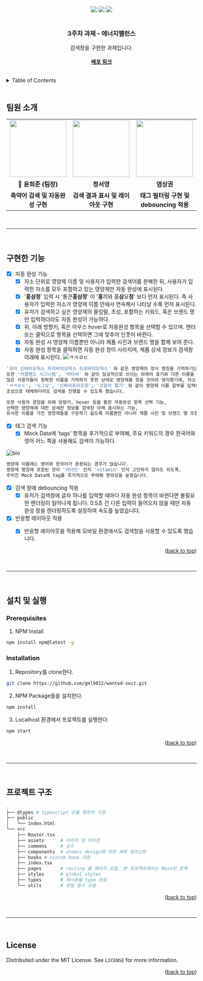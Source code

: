 <div id="top"></div>

<div align='center'>
  <img src="https://img.shields.io/badge/JavaScript-F7DF1E?style=for-the-badge&logo=javascript&logoColor=black"/>
  <img src="https://img.shields.io/badge/React-61DAFB?style=for-the-badge&logo=React&logoColor=blue"/>
  <img src="https://img.shields.io/badge/typescript-%23007ACC.svg?style=for-the-badge&logo=typescript&logoColor=white" />
</div>

<br />

<div align="center">
  <h3 align="center">3주차 과제 - 에너지밸런스</h3>
  <p align="center">
    검색창을 구현한 과제입니다.
    <br />
    <br />
    <a href="https://jolly-banach-dedde6.netlify.app/"><strong>배포 링크</strong></a>
  </p>
</div>

<br>



<details>
  <summary>Table of Contents</summary>
  <ol>
    <li><a href="#팀원-소개">팀원 소개</a></li>
    <li><a href="#과제-소개">과제 소개</a></li>
    <li><a href="#구현한-기능">구현한 기능</a></li>
    <li>
      <a href="#설치-및-실행">설치 및 실행
      <ul>
        <li><a href="#prerequisites">Prerequisites</a></li>
        <li><a href="#installation">Installation</a></li>
      </ul>
    </li>
    <li><a href="#프로젝트-구조">프로젝트 구조</a></li>
    <li><a href="#license">License</a></li>
  </ol>
</details>

<br>

## 팀원 소개

<table align="center">
  <tr>
    <td align="center"><a href="https://github.com/gml9812"><img src="https://avatars.githubusercontent.com/u/28294925?v=4" width="150px" /></a></td>
    <td align="center"><a href="https://github.com/seoysauce"><img src="https://avatars.githubusercontent.com/u/65898861?v=4" width="150px" /></a></td>
    <td align="center"><a href="https://github.com/Yummy-sk"><img src="https://avatars.githubusercontent.com/u/60822846?v=4" width="150px" /></a></td>
  </tr>
  <tr>
    <td align="center"><b>👑 윤희준 (팀장)</b></td>
    <td align="center"><b>정서영</b></td>
    <td align="center"><b>염상권</b></td>
  </tr>
  <tr>
    <td align="center"><b>축약어 검색 및 자동완성 구현</b></td>
    <td align="center"><b>검색 결과 표시 및 레이아웃 구현</b></td>
    <td align="center"><b>태그 필터링 구현 및 debouncing 적용</b></td>
  </tr>
</table>

<br>
<hr>
<br>

## 구현한 기능

- [x] 자동 완성 기능
  - [x] 자소 단위로 영양제 이름 및 사용자가 입력한 검색어를 분해한 뒤, 사용자가 입력한 자소를 모두 포함하고 있는 영양제만 자동 완성에 표시된다.
  - [x] '**홍삼정**' 입력 시 '통큰**홍삼정**' 이 '**홍**끼와 홍**삼**요**정**' 보다 먼저 표시된다. 즉 사용자가 입력한 자소가 영양제 이름 안에서 연속해서 나타날 수록 먼저 표시된다.
  - [x] 유저가 검색하고 싶은 영양제의 줄임말, 초성, 포함하는 키워드, 혹은 브랜드 명만 입력하더라도 자동 완성이 가능하다.
  - [x] 위, 아래 방향키, 혹은 마우스 hover로 자동완성 항목을 선택할 수 있으며. 엔터 또는 클릭으로 항목을 선택하면 그에 맞추어 인풋이 바뀐다. 
  - [x] 자동 완성 시 영양제 이름뿐만 아니라 제품 사진과 브랜드 명을 함께 보여 준다.
  - [x] 자동 완성 항목을 클릭하면 자동 완성 창이 사라지며, 제품 상세 정보가 검색창 아래에 표시된다.
![ㅋㅋㄹㄷ](https://user-images.githubusercontent.com/28294925/154792033-3fb497c9-6f92-4fd8-ab02-c4f5c2b3b0cf.gif)

 ```bash
 '코어 신바이오틱스 프리바이오틱스 프로바이오틱스' 와 같은 영양제의 정식 명칭을 기억하기는 쉬운 일이 아닙니다. 
 또한 '커클랜드 시그니춰', '비타씨' 와 같이 일상적으로 쓰이는 외래어 표기와 다른 이름을 가진 영양제도 많습니다. 
 많은 사용자들이 정확한 이름을 기억하지 못한 상태로 영양제를 찾을 것이라 생각했기에, 자소 분리를 사용해서
 'ㅋㅋㄹㄷ', '시그닟', '신바이프리프로', '코알라 딸기' 와 같이 영양제 이름 일부를 입력하지 않거나,
 초성으로 대체하더라도 검색을 진행할 수 있도록 했습니다.
 
 또한 사용자 경험을 위해 방향키, hover 등을 통한 자동완성 항목 선택 기능, 
 선택한 영양제에 대한 상세한 정보를 검색창 아래 표시하는 기능,  
 유사한 이름을 가진 영양제들을 구분하기 쉽도록 이름뿐만 아니라 제품 사진 및 브랜드 명 또한 자동완성에 표시하는 기능을 구현했습니다. 
 ```

- [x] 태그 검색 기능
  - [x] Mock Data에 'tags' 항목을 추가적으로 부여해, 주요 키워드의 경우 한국어와 영어 어느 쪽을 사용해도 검색이 가능하다.

![bio](https://user-images.githubusercontent.com/28294925/154792090-4e69f501-92ef-4984-b078-c4aa858d4ef2.gif)

 ```bash
 영양제 이름에는 영어와 한국어가 혼용되는 경우가 많습니다. 
 영양제 명칭에 포함된 것이 '비타민' 인지 'vitamin' 인지 고민하지 않아도 되도록, 
 주어진 Mock Data에 tag를 추가적으로 부여해 편의성을 높였습니다.
 ```
 
- [x] 검색 창에 debouncing 적용
  - [x] 유저가 검색창에 글자 하나를 입력할 때마다 자동 완성 항목이 바뀐다면 불필요한 렌더링이 일어나게 됩니다. 0.5초 간 다른 입력이 들어오지 않을 때만 자동 완성 창을 렌더링하도록 설정하여 속도를 높였습니다. 

- [x] 반응형 레이아웃 적용
  - [x] 반응형 레이아웃을 적용해 모바일 환경에서도 검색창을 사용할 수 있도록 했습니다. 


<p align="right">(<a href="#top">back to top</a>)</p>

<br>
<hr>
<br>

## 설치 및 실행

### Prerequisites

1. NPM Install

  ```sh
  npm install npm@latest -g
  ```

### Installation

1. Repository를 clone한다.

  ```sh
  git clone https://github.com/gml9812/wanted-swit.git
  ```

2. NPM Package들을 설치한다.

  ```sh
  npm install
  ```

3. Localhost 환경에서 프로젝트를 실행한다.

  ```sh
  npm start
  ```

<p align="right">(<a href="#top">back to top</a>)</p>

<br>
<hr>
<br>

## 프로젝트 구조

```bash
.
├── @types # typescript 모듈 확장자 지정
├── public
│   └── index.html
└── src
    ├── Router.tsx
    ├── assets      # 이미지 및 아이콘
    ├── commons     # 상수
    ├── components  # atomic design에 따른 세부 컴포넌트
    ├── hooks # custom hook 저장
    ├── index.tsx
    ├── pages       # routing 될 페이지 모음, 본 프로젝트에서는 Main만 존재
    ├── styles      # global styles
    ├── types       # 재사용될 type 모음
    └── utils       # 유틸 함수 모음
```

<p align="right">(<a href="#top">back to top</a>)</p>

<br>
<hr>
<br>

## License

Distributed under the MIT License. See `LICENSE` for more information.

<p align="right">(<a href="#top">back to top</a>)</p>
